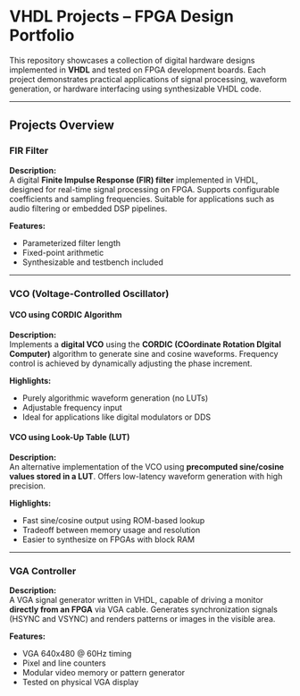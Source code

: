 # VHDL Projects – FPGA Design Portfolio

This repository showcases a collection of digital hardware designs implemented in **VHDL** and tested on FPGA development boards. Each project demonstrates practical applications of signal processing, waveform generation, or hardware interfacing using synthesizable VHDL code.

---

## Projects Overview

### FIR Filter

**Description:**  
A digital **Finite Impulse Response (FIR) filter** implemented in VHDL, designed for real-time signal processing on FPGA. Supports configurable coefficients and sampling frequencies. Suitable for applications such as audio filtering or embedded DSP pipelines.

**Features:**
- Parameterized filter length
- Fixed-point arithmetic
- Synthesizable and testbench included

---

### VCO (Voltage-Controlled Oscillator)

#### VCO using CORDIC Algorithm

**Description:**  
Implements a **digital VCO** using the **CORDIC (COordinate Rotation DIgital Computer)** algorithm to generate sine and cosine waveforms. Frequency control is achieved by dynamically adjusting the phase increment.

**Highlights:**
- Purely algorithmic waveform generation (no LUTs)
- Adjustable frequency input
- Ideal for applications like digital modulators or DDS

#### VCO using Look-Up Table (LUT)

**Description:**  
An alternative implementation of the VCO using **precomputed sine/cosine values stored in a LUT**. Offers low-latency waveform generation with high precision.

**Highlights:**
- Fast sine/cosine output using ROM-based lookup
- Tradeoff between memory usage and resolution
- Easier to synthesize on FPGAs with block RAM

---

### VGA Controller

**Description:**  
A VGA signal generator written in VHDL, capable of driving a monitor **directly from an FPGA** via VGA cable. Generates synchronization signals (HSYNC and VSYNC) and renders patterns or images in the visible area.

**Features:**
- VGA 640x480 @ 60Hz timing
- Pixel and line counters
- Modular video memory or pattern generator
- Tested on physical VGA display


